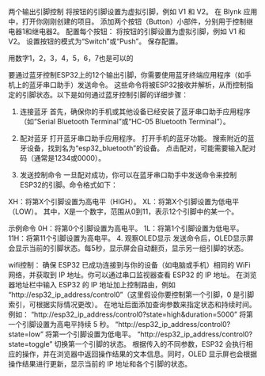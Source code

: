 两个输出引脚控制
将按钮的引脚设置为虚拟引脚，例如 V1 和 V2。
在 Blynk 应用中，打开你刚刚创建的项目。
添加两个按钮（Button）小部件，分别用于控制继电器1和继电器2。
配置每个按钮：
将按钮的引脚设置为虚拟引脚，例如 V1 和 V2。
设置按钮的模式为“Switch”或“Push”。
保存配置。

用数字1，2，3，4，5，6，7也是可以的


要通过蓝牙控制ESP32上的12个输出引脚，你需要使用蓝牙终端应用程序（如手机上的蓝牙串口助手）发送命令。
这些命令将被ESP32接收并解析，从而控制指定的引脚状态。以下是如何通过蓝牙控制引脚的详细步骤：

1. 连接蓝牙
首先，确保你的手机或其他设备已经安装了蓝牙串口助手应用程序（如“Serial Bluetooth Terminal”或“HC-05 Bluetooth Terminal”）。

2. 配对蓝牙
打开蓝牙串口助手应用程序。
打开手机的蓝牙功能。
搜索附近的蓝牙设备，找到名为“esp32_bluetooth”的设备。
点击配对，可能需要输入配对码（通常是1234或0000）。
3. 发送控制命令
一旦配对成功，你可以在蓝牙串口助手中发送命令来控制ESP32的引脚。命令格式如下：

XH：将第X个引脚设置为高电平（HIGH）。
XL：将第X个引脚设置为低电平（LOW）。
其中，X是一个数字，范围从0到11，表示12个引脚中的某一个。

示例命令
0H：将第0个引脚设置为高电平。
1L：将第1个引脚设置为低电平。
11H：将第11个引脚设置为高电平。
4. 观察OLED显示
发送命令后，OLED显示屏会显示当前的引脚状态。每5秒，显示屏会自动翻页，显示另一组引脚的状态。



wifi控制：
确保 ESP32 已成功连接到与你的设备（如电脑或手机）相同的 WiFi 网络，并获取到 IP 地址。你可以通过串口监视器查看 ESP32 的 IP 地址。
在浏览器地址栏中输入 ESP32 的 IP 地址加上控制路由，例如 “http://esp32_ip_address/control0”（这里假设你要控制第一个引脚，0 是引脚索引，可根据实际情况更改）。
在地址后面添加查询参数来指定状态和持续时间。例如：
“http://esp32_ip_address/control0?state=high&duration=5000” 将第一个引脚设置为高电平持续 5 秒。
“http://esp32_ip_address/control0?state=low” 将第一个引脚设置为低电平。
“http://esp32_ip_address/control0?state=toggle” 切换第一个引脚的状态。
根据传入的不同参数，ESP32 会执行相应的操作，并在浏览器中返回操作结果的文本信息。同时，OLED 显示屏也会根据操作结果进行更新，显示当前的 IP 地址和各个引脚的状态。
